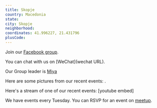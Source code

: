 ```yaml
---
title: Skopje
country: Macedonia
state: 
city: Skopje
neighborhood: 
coordinates: 41.996227, 21.431796
plusCode:
---
```

Join our [Facebook group](https://www.facebook.com/groups/free.code.camp.skopje).

You can chat with us on [WeChat](wechat URL).

Our Group leader is [Miya](freecodecamp.org/miya)

Here are some pictures from our recent events:
![]().

Here's a stream of one of our recent events:
[youtube embed]

We have events every Tuesday. You can RSVP for an event on [meetup](meetupurl).
